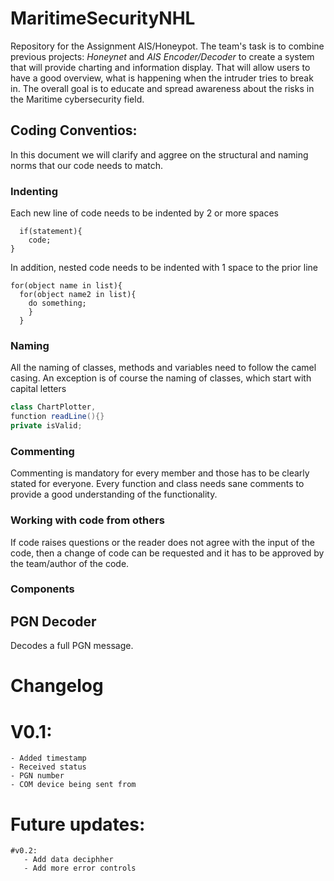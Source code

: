 # MaritimeSecurityNHL
Repository for the Assignment AIS/Honeypot. The team's task is to combine previous projects: *Honeynet* and *AIS Encoder/Decoder* to create a system that will provide charting and information display. That will allow users to have a good overview, what is happening when the intruder tries to break in. The overall goal is to educate and spread awareness about the risks in the Maritime cybersecurity field.


## Coding Conventios:
In this document we will clarify and aggree on the structural and naming norms that our code needs to match.

### Indenting
Each new line of code needs to be indented by 2 or more spaces
```
  if(statement){
    code;
}
```

In addition, nested code needs to be indented with 1 space to the prior line

```
for(object name in list){
  for(object name2 in list){
    do something;
    }
  }
```

### Naming
All the naming of classes, methods and variables need to follow the camel casing.
An exception is of course the naming of classes, which start with capital letters

```java
class ChartPlotter,
function readLine(){}
private isValid;
```

### Commenting
Commenting is mandatory for every member and those has to be clearly stated for everyone.
Every function and class needs sane comments to provide a good understanding of the functionality.

### Working with code from others
If code raises questions or the reader does not agree with the input of the code, then a change of code can be requested and it has to be approved by the team/author of the code.


### Components
## PGN Decoder
Decodes a full PGN message.
# Changelog
# V0.1:
    - Added timestamp
    - Received status
    - PGN number
    - COM device being sent from
    
# Future updates:
    #v0.2:
       - Add data deciphher 
       - Add more error controls
